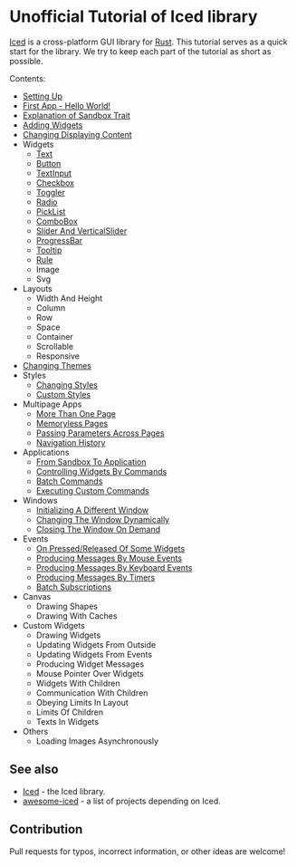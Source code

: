 # Unofficial Tutorial of Iced library

[Iced](https://iced.rs/) is a cross-platform GUI library for [Rust](https://www.rust-lang.org/).
This tutorial serves as a quick start for the library.
We try to keep each part of the tutorial as short as possible.

Contents:

* [Setting Up](./tutorial/setting_up.md)
* [First App - Hello World!](./tutorial/first_app.md)
* [Explanation of Sandbox Trait](./tutorial/explanation_of_sandbox_trait.md)
* [Adding Widgets](./tutorial/adding_widgets.md)
* [Changing Displaying Content](./tutorial/changing_displaying_content.md)
* Widgets
  * [Text](./tutorial/text.md)
  * [Button](./tutorial/button.md)
  * [TextInput](./tutorial/text_input.md)
  * [Checkbox](./tutorial/checkbox.md)
  * [Toggler](./tutorial/toggler.md)
  * [Radio](./tutorial/radio.md)
  * [PickList](./tutorial/pickList.md)
  * [ComboBox](./tutorial/combobox.md)
  * [Slider And VerticalSlider](./tutorial/slider.md)
  * [ProgressBar](./tutorial/progressbar.md)
  * [Tooltip](./tutorial/tooltip.md)
  * [Rule](./tutorial/rule.md)
  * Image
  * Svg
* Layouts
  * Width And Height
  * Column
  * Row
  * Space
  * Container
  * Scrollable
  * Responsive
* [Changing Themes](./tutorial/changing_themes.md)
* Styles
  * [Changing Styles](./tutorial/changing_styles.md)
  * [Custom Styles](./tutorial/custom_styles.md)
* Multipage Apps
  * [More Than One Page](./tutorial/more_than_one_page.md)
  * [Memoryless Pages](./tutorial/memoryless_pages.md)
  * [Passing Parameters Across Pages](./tutorial/passing_parameters_across_pages.md)
  * [Navigation History](./tutorial/navigation_history.md)
* Applications
  * [From Sandbox To Application](./tutorial/from_sandbox_to_application.md)
  * [Controlling Widgets By Commands](./tutorial/controlling_widgets_by_commands.md)
  * [Batch Commands](./tutorial/batch_commands.md)
  * [Executing Custom Commands](./tutorial/executing_custom_commands.md)
* Windows
  * [Initializing A Different Window](./tutorial/initializing_a_different_window.md)
  * [Changing The Window Dynamically](./tutorial/changing_the_window_dynamically.md)
  * [Closing The Window On Demand](./tutorial/closing_the_window_on_demand.md)
* Events
  * [On Pressed/Released Of Some Widgets](./tutorial/on_pressed_released_of_some_widgets.md)
  * [Producing Messages By Mouse Events](./tutorial/producing_messages_by_mouse_events.md)
  * [Producing Messages By Keyboard Events](./tutorial/producing_messages_by_keyboard_events.md)
  * [Producing Messages By Timers](./tutorial/producing_messages_by_timers.md)
  * [Batch Subscriptions](./tutorial/batch_subscriptions.md)
* Canvas
  * Drawing Shapes
  * Drawing With Caches
* Custom Widgets
  * Drawing Widgets
  * Updating Widgets From Outside
  * Updating Widgets From Events
  * Producing Widget Messages
  * Mouse Pointer Over Widgets
  * Widgets With Children
  * Communication With Children
  * Obeying Limits In Layout
  * Limits Of Children
  * Texts In Widgets
* Others
  * Loading Images Asynchronously

## See also

* [Iced](https://github.com/iced-rs/iced) - the Iced library.
* [awesome-iced](https://github.com/iced-rs/awesome-iced) - a list of projects depending on Iced.

## Contribution

Pull requests for typos, incorrect information, or other ideas are welcome!
